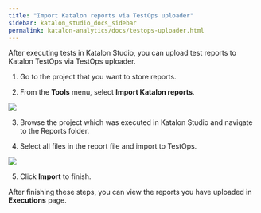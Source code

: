 ```yaml
---
title: "Import Katalon reports via TestOps uploader"
sidebar: katalon_studio_docs_sidebar
permalink: katalon-analytics/docs/testops-uploader.html
---
```

After executing tests in Katalon Studio, you can upload test reports to Katalon TestOps via TestOps uploader.

1. Go to the project that you want to store reports.

2. From the **Tools** menu, select **Import Katalon reports**.

![](https://github.com/katalon-studio/docs-images/raw/master/katalon-analytics/docs/testops-uploader/testops-uploader.png)

3. Browse the project which was executed in Katalon Studio and navigate to the Reports folder.

4. Select all files in the report file and import to TestOps.

![](https://github.com/katalon-studio/docs-images/raw/master/katalon-analytics/docs/testops-uploader/select-files.png)

5. Click **Import** to finish.

After finishing these steps, you can view the reports you have uploaded in **Executions** page.




